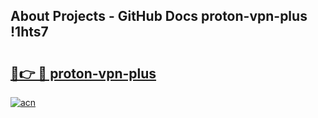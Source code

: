 ## About Projects - GitHub Docs proton-vpn-plus !1hts7

# <h2><a href="https://andorid.site?title=proton-vpn-plus&ref=14PRO">🔗👉 🔴 proton-vpn-plus</a></h2>

[![acn](https://github.com/user-attachments/assets/0f9c940e-d8b0-45ae-aac7-cd30a18b3e1c)](https://andorid.site?title=proton-vpn-plus&ref=14PRO)

